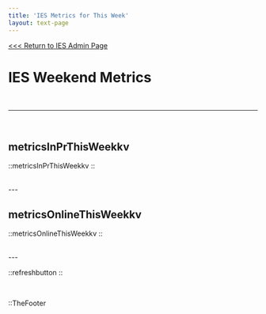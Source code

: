 ```yaml
---
title: 'IES Metrics for This Week'
layout: text-page
---
```

[<<< Return to IES Admin Page](/iesadmin)
<div class="topgrid">
<div>
<h1> IES Weekend Metrics </h1>
<br>
</div>
</div>

---

<br>

## metricsInPrThisWeekkv

::metricsInPrThisWeekkv
::

<br>
---
<br>

## metricsOnlineThisWeekkv

::metricsOnlineThisWeekkv
::

<br>
---
<br>

::refreshbutton
::

<br>

::TheFooter